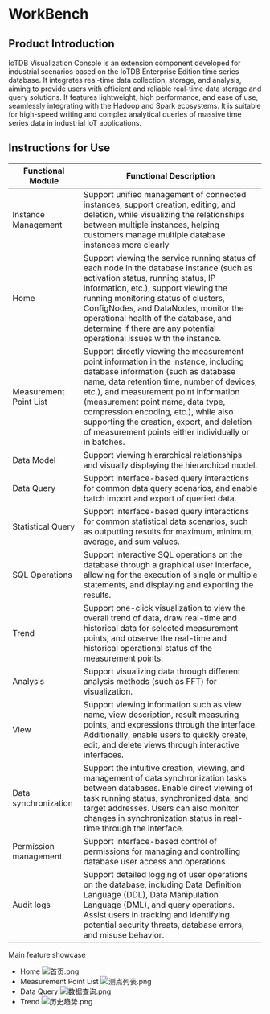 # WorkBench
## Product Introduction
IoTDB Visualization Console is an extension component developed for industrial scenarios based on the IoTDB Enterprise Edition time series database. It integrates real-time data collection, storage, and analysis, aiming to provide users with efficient and reliable real-time data storage and query solutions. It features lightweight, high performance, and ease of use, seamlessly integrating with the Hadoop and Spark ecosystems. It is suitable for high-speed writing and complex analytical queries of massive time series data in industrial IoT applications.

## Instructions for Use
| **Functional Module**  | **Functional Description**                                   |
| ---------------------- | ------------------------------------------------------------ |
| Instance Management    | Support unified management of connected instances, support creation, editing, and deletion, while visualizing the relationships between multiple instances, helping customers manage multiple database instances more clearly |
| Home                   | Support viewing the service running status of each node in the database instance (such as activation status, running status, IP information, etc.), support viewing the running monitoring status of clusters, ConfigNodes, and DataNodes, monitor the operational health of the database, and determine if there are any potential operational issues with the instance. |
| Measurement Point List | Support directly viewing the measurement point information in the instance, including database information (such as database name, data retention time, number of devices, etc.), and measurement point information (measurement point name, data type, compression encoding, etc.), while also supporting the creation, export, and deletion of measurement points either individually or in batches. |
| Data Model             | Support viewing hierarchical relationships and visually displaying the hierarchical model. |
| Data Query             | Support interface-based query interactions for common data query scenarios, and enable batch import and export of queried data. |
| Statistical Query      | Support interface-based query interactions for common statistical data scenarios, such as outputting results for maximum, minimum, average, and sum values. |
| SQL Operations         | Support interactive SQL operations on the database through a graphical user interface, allowing for the execution of single or multiple statements, and displaying and exporting the results. |
| Trend                  | Support one-click visualization to view the overall trend of data, draw real-time and historical data for selected measurement points, and observe the real-time and historical operational status of the measurement points. |
| Analysis               | Support visualizing data through different analysis methods (such as FFT) for visualization. |
| View                   | Support viewing information such as view name, view description, result measuring points, and expressions through the interface. Additionally, enable users to quickly create, edit, and delete views through interactive interfaces. |
| Data synchronization   | Support the intuitive creation, viewing, and management of data synchronization tasks between databases. Enable direct viewing of task running status, synchronized data, and target addresses. Users can also monitor changes in synchronization status in real-time through the interface. |
| Permission management  | Support interface-based control of permissions for managing and controlling database user access and operations. |
| Audit logs             | Support detailed logging of user operations on the database, including Data Definition Language (DDL), Data Manipulation Language (DML), and query operations. Assist users in tracking and identifying potential security threats, database errors, and misuse behavior. |

Main feature showcase
* Home
![首页.png](/img/%E9%A6%96%E9%A1%B5.png)
* Measurement Point List
![测点列表.png](/img/%E6%B5%8B%E7%82%B9%E5%88%97%E8%A1%A8.png)
* Data Query
![数据查询.png](/img/%E6%95%B0%E6%8D%AE%E6%9F%A5%E8%AF%A2.png)
* Trend
![历史趋势.png](/img/%E5%8E%86%E5%8F%B2%E8%B6%8B%E5%8A%BF.png)